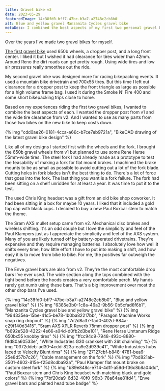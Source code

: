 ```yaml
---
title: Gravel bike v3
date: 2023-05-29
featuredImage: 14c38fd0-bff7-47bc-b3a7-a2748c2cb8b0
alt: Blue and yellow gravel Manzanita Cycles gravel bike
metaDesc: I combined the best aspects of my first two personal gravel bikes to make version three.
---
```


Over the years I've made two gravel bikes for myself. 

[The first gravel bike](https://manzanitacycles.com/blog/sierra-gravel-bike) used 650b wheels, a dropper post, and a long front center. I liked it but I wished it had clearance for tires wider than 42mm. Around Reno the dirt roads can get pretty rough. Using wide tires and low air pressures really smoothes out the ride.

My second gravel bike was designed more for racing bikepacking events. It used a mountain bike drivetrain and 700x55 tires. But this time I left out clearance for a dropper post to keep the front triangle as large as possible for a high volume frame bag. I used it during the Smoke N' Fire 400 and some short bikepacking trips close to home.

Based on my experiences riding the first two gravel bikes, I wanted to combine the best aspects of each. I wanted the dropper post from v1 and the wide tire clearance from v2. And I wanted to use as many parts from those two bikes on the new bike to keep costs down.

{% img "cdd0ae26-0181-4cca-a66c-b7ce7eb9721a", "BikeCAD drawing of the latest gravel bike design" %}

Like all of my designs I started first with the wheels and the fork. I brought the 650b gravel wheels from v1 but planned to use some Rene Herse 55mm-wide tires. The steel fork I had already made as a prototype to test the feasability of making a fork for flat mount brakes. I machined the brake mounts to be as small as possible to avoid cutting out a lot of the fork blade. Cutting holes in fork blades isn't the best thing to do. There's a lot of force that goes into the fork. The last thing you want is a fork failure. The fork had been sitting on a shelf unridden for at least a year. It was time to put it to the test.

The used Chris King headset was a gift from an old bike shop coworker. It had been sitting in a box for maybe 10 years. I liked that it included a gold top cap with black cups. I decided to buy a new Paul Boxcar stem to match the theme.

The Sram AXS mullet setup came from v2. Mechanical disc brakes and wireless shifting. It's an odd couple but I love the simplicity and feel of the Paul Klampers just as I appreciate the simplicity and feel of the AXS system. Many of you are likely turned off by battery-operated drivetrains. They're expensive and they require managing batteries. I absolutely love how well it shifts every time, how little effort I have to put into making a shift, and how easy it is to move from bike to bike. For me, the positives far outweigh the negatives.

The Enve gravel bars are also from v2. They're the most comfortable drop bars I've ever used. The wide section along the tops combined with the tight bend before the hoods creates a very comfortable perch. My hands rarely get numb using these bars. That's a big improvement over most the other drop bars I've used.

{% img "14c38fd0-bff7-47bc-b3a7-a2748c2cb8b0", "Blue and yellow gravel bike" %}
{% img "6385e3b0-1c8a-46a3-9b56-0b5cfad6f6b1", "Manzanita Cycles gravel blue and yellow gravel bike" %}
{% img "994335ea-15be-41c5-be78-1b0ba82217bb", "Paragon Machine Works snap ring dropout" %}
{% img "7c2d8a37-1ad0-402d-884a-c29f140d3415", "Sram AXS XPLR Reverb 75mm dropper post" %}
{% img "b692e528-4222-4e66-a04d-d0fb2d3be101", "Rene Herse Umtanum Ridge 650bx55 knobby tires" %}
{% img "ffcc94d9-7948-493c-8880-f8d80a60533e", "White Industries G30 crankset with 36t chainring" %}
{% img "0372ddeb-ad30-4cdd-823a-ea9e2d939c41", "White Industries hubs laced to Velocity Blunt rims" %}
{% img "27127cbf-b848-4781-bea6-25e8d57b7c26", "Cable management on the fork" %}
{% img "7bd821ab-3501-4602-815e-f25d8cdba92a", "Paul Klamper flat mount brake on custom steel fork" %}
{% img "b89e848c-e714-4d1f-a59d-f36c8b8a04dc", "Paul Boxcar stem and Chris King headset with matching black and gold colors" %}
{% img "7bf20da9-6d32-40f0-96b3-78a64ae81fd4", "Enve gravel bars and painted head tube badge" %}

